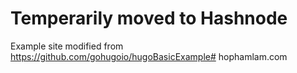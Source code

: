# Temperarily moved to Hashnode

Example site modified from https://github.com/gohugoio/hugoBasicExample# hophamlam.com
